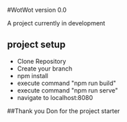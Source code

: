 #WotWot version 0.0

A project currently in development

## project setup

* Clone Repository
* Create your branch
* npm install
* execute command "npm run build"
* execute command "npm run serve"
* navigate to localhost:8080









##Thank you Don for the project starter
